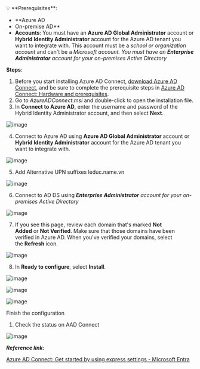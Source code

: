 <aside>
💡 **Prerequisites**:

* **Azure AD
* On-premise AD**
* **Accounts**: You must have an **Azure AD Global Administrator** account or **Hybrid Identity Administrator** account for the Azure AD tenant you want to integrate with. This account must be a *school or organization account* and can't be a *Microsoft account. You must have an **Enterprise Administrator** account for your on-premises Active Directory*

</aside>

**Steps**:

1. Before you start installing Azure AD Connect, [download Azure AD Connect](https://go.microsoft.com/fwlink/?LinkId=615771), and be sure to complete the prerequisite steps in [Azure AD Connect: Hardware and prerequisites](https://learn.microsoft.com/en-us/azure/active-directory/hybrid/connect/how-to-connect-install-prerequisites).
2. Go to *AzureADConnect.msi* and double-click to open the installation file.
3. In **Connect to Azure AD**, enter the username and password of the Hybrid Identity Administrator account, and then select **Next**.

![image](https://github.com/lephuocduc/MyLab-DucLe/assets/37317309/cf161476-7e62-4e67-9abb-c6882b9c6b7d)

4. Connect to Azure AD using **Azure AD Global Administrator** account or **Hybrid Identity Administrator** account for the Azure AD tenant you want to integrate with.

![image](https://github.com/lephuocduc/MyLab-DucLe/assets/37317309/770c9aa6-7f9f-4f42-bed4-e9aeb41fcfa8)

5. Add Alternative UPN suffixes leduc.name.vn

![image](https://github.com/lephuocduc/MyLab-DucLe/assets/37317309/66d3bef8-c8f6-4edc-87e3-ba781a76db02)

6. Connect to AD DS using ***Enterprise Administrator** account for your on-premises Active Directory*

![image](https://github.com/lephuocduc/MyLab-DucLe/assets/37317309/704b0f97-fa8f-4712-ba01-80b2f94a3746)

7. If you see this page, review each domain that's marked **Not Added** or **Not Verified**. Make sure that those domains have been verified in Azure AD. When you've verified your domains, select the **Refresh** icon.

![image](https://github.com/lephuocduc/MyLab-DucLe/assets/37317309/3bde7aec-39b6-4396-ba33-184de15b9992)

8. In **Ready to configure**, select **Install**.

![image](https://github.com/lephuocduc/MyLab-DucLe/assets/37317309/28f2c836-ea6f-4587-a4af-aa30647022c1)

![image](https://github.com/lephuocduc/MyLab-DucLe/assets/37317309/0c11909f-cf32-466a-b28d-c3ddea6463ab)

![image](https://github.com/lephuocduc/MyLab-DucLe/assets/37317309/3d88dfb1-7af3-43ad-af6e-8f57e296aa17)

Finish the configuration

1. Check the status on AAD Connect

![image](https://github.com/lephuocduc/MyLab-DucLe/assets/37317309/95320d7f-5a2e-4998-bf3d-54e388cfa0ce)

***Reference link:***

[Azure AD Connect: Get started by using express settings - Microsoft Entra](https://learn.microsoft.com/en-us/azure/active-directory/hybrid/connect/how-to-connect-install-express)
